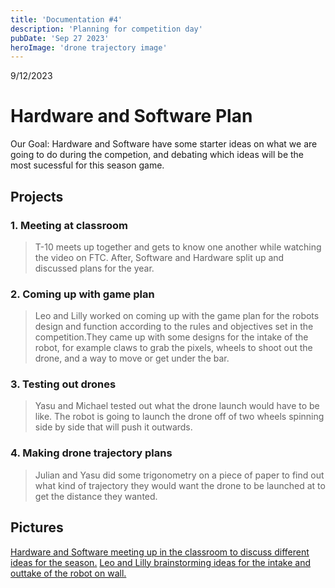 ```yaml
---
title: 'Documentation #4'
description: 'Planning for competition day'
pubDate: 'Sep 27 2023'
heroImage: 'drone trajectory image'
---
```

9/12/2023
# Hardware and Software Plan

Our Goal: Hardware and Software have some starter ideas on what we are going to do during the competion, and debating which ideas will be the most sucessful for this season game.

## Projects

### 1. Meeting at classroom 

> T-10 meets up together and gets to know one another while watching the video on FTC. After, Software and Hardware split up and discussed plans for the year.

###     2. Coming up with game plan

>Leo and Lilly worked on coming up with the game plan for the robots design and function according to the rules and objectives set in the competition.They came up with some designs for the intake of the robot, for example claws to grab the pixels, wheels to shoot out the drone, and a way to move or get under the bar.

### 3. Testing out drones

>Yasu and Michael tested out what the drone launch would have to be like. The robot is going to launch the drone off of two wheels spinning side by side that will push it outwards.

### 4. Making drone trajectory plans

>Julian and Yasu did some trigonometry on a piece of paper to find out what kind of trajectory they would want the drone to be launched at to get the distance they wanted.

## Pictures
[Hardware and Software meeting up in the classroom to discuss different ideas for the season.]()
[Leo and Lilly brainstorming ideas for the intake and outtake of the robot on wall.]()
